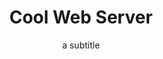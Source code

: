 ---
title: Cool Web Server
subtitle: a subtitle
image: assets/images/sobrenos/imagempesquisadores.jpg
link: https://github.com/
description: Lorem ipsum _dolor sit amet_, consectetur adipiscing elit, sed do eiusmod tempor incididunt ut labore et dolore magna aliqua.
repo: greenelab/lab-website-template
tags:
  - software
---